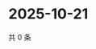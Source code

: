 # 2025-10-21

共 0 条

<!-- BEGIN ZHIHUVIDEO -->
<!-- 最后更新时间 Tue Oct 21 2025 03:09:46 GMT+0800 (China Standard Time) -->

<!-- END ZHIHUVIDEO -->
